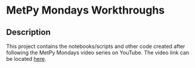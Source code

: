 # MetPy Mondays Workthroughs

## Description

This project contains the notebooks/scripts and other code created after following the MetPy Mondays video series on YouTube. The video link can be located [here](https://www.youtube.com/playlist?list=PLQut5OXpV-0ir4IdllSt1iEZKTwFBa7kO).
